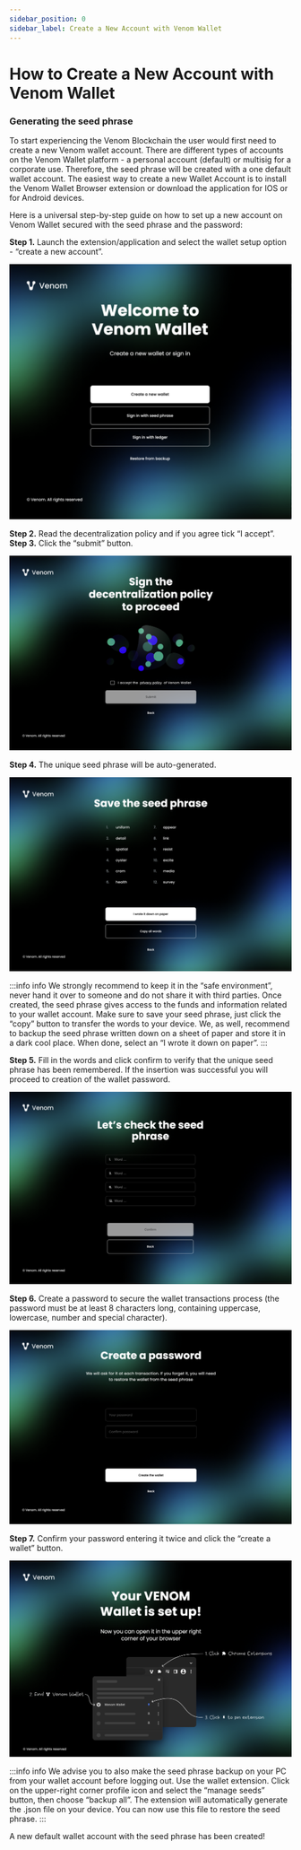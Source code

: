 ```yaml
---
sidebar_position: 0
sidebar_label: Create a New Account with Venom Wallet
---
```


# How to Create a New Account with Venom Wallet
### Generating the seed phrase


To start experiencing the Venom Blockchain the user would first need to create a new Venom wallet account.
There are different types of accounts on the Venom Wallet platform - a personal account (default) or multisig for a corporate use. Therefore, the seed phrase will be created with a one default wallet account. The easiest way to create a new Wallet Account is to install the Venom Wallet Browser extension or download the application for IOS or for Android devices.

Here is a universal step-by-step guide on how to set up a new account on Venom Wallet secured with the seed phrase and the password:

 **Step 1.** Launch the extension/application and select the wallet setup option - “create a new account”.  


 ![create a new account](../assets/wallet/1.png)


 **Step 2.** Read the decentralization policy and if you agree tick “I accept”.  
 **Step 3.** Click the “submit” button. 


   ![create a new account](../assets/wallet/2.png)


 **Step 4.** The unique seed phrase will be auto-generated.  
  
   ![create a new account](../assets/wallet/3.png)


:::info info
We strongly recommend to keep it in the “safe environment”, never hand it over to someone and do not share it with third parties. Once created, the seed phrase gives access to the funds and information related to your wallet account. Make sure to save your seed phrase, just click the “copy” button to transfer the words to your device. We, as well, recommend to backup the seed phrase written down on a sheet of paper and store it in a dark cool place. When done, select an “I wrote it down on paper”.
:::


**Step 5.** Fill in the words and click confirm to verify that the unique seed phrase has been remembered. If the insertion was successful you will proceed to creation of the wallet password.  


   ![create a new account](../assets/wallet/4.png)


**Step 6.** Create a password to secure the wallet transactions process (the password must be at least 8 characters long, containing uppercase, lowercase, number and special character).  


   ![create a new account](../assets/wallet/5.png)


**Step 7.** Confirm your password entering it twice and click the “create a wallet” button.  


   ![create a new account](../assets/wallet/6.png)


:::info info
We advise you to also make the seed phrase backup on your PC from your wallet account before logging out. Use the wallet extension. Click on the upper-right corner profile icon and select the “manage seeds” button, then choose “backup all”. The extension will automatically generate the .json file on your device. You can now use this file to restore the seed phrase.
:::

A new default wallet account with the seed phrase has been created!
